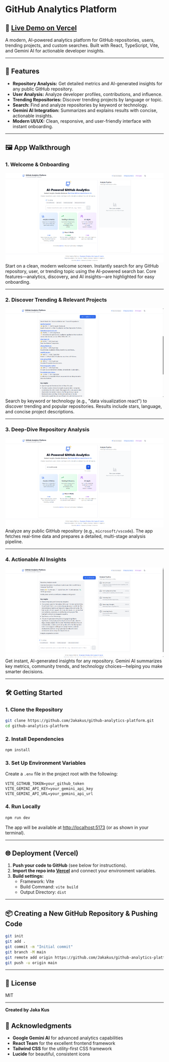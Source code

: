 # GitHub Analytics Platform

## 🚀 [Live Demo on Vercel](https://aigithubanalytics.vercel.app/)

A modern, AI-powered analytics platform for GitHub repositories, users, trending projects, and custom searches. Built with React, TypeScript, Vite, and Gemini AI for actionable developer insights.

---

## 🚀 Features
- **Repository Analysis:** Get detailed metrics and AI-generated insights for any public GitHub repository.
- **User Analysis:** Analyze developer profiles, contributions, and influence.
- **Trending Repositories:** Discover trending projects by language or topic.
- **Search:** Find and analyze repositories by keyword or technology.
- **Gemini AI Integration:** Summarizes and explains results with concise, actionable insights.
- **Modern UI/UX:** Clean, responsive, and user-friendly interface with instant onboarding.


---

## 🖼️ App Walkthrough

### 1. Welcome & Onboarding
![Welcome Screen](./screenshots/welcome.png)
Start on a clean, modern welcome screen. Instantly search for any GitHub repository, user, or trending topic using the AI-powered search bar. Core features—analytics, discovery, and AI insights—are highlighted for easy onboarding.

---

### 2. Discover Trending & Relevant Projects
![Data Visualization Search](./screenshots/datareact.png)
Search by keyword or technology (e.g., "data visualization react") to discover trending and popular repositories. Results include stars, language, and concise project descriptions.

---

### 3. Deep-Dive Repository Analysis
![VSCode Search](./screenshots/microsoftvscode.png)
Analyze any public GitHub repository (e.g., `microsoft/vscode`). The app fetches real-time data and prepares a detailed, multi-stage analysis pipeline.

---

### 4. Actionable AI Insights
![VSCode AI Analysis](./screenshots/microsoftvscodeanalysis.png)
Get instant, AI-generated insights for any repository. Gemini AI summarizes key metrics, community trends, and technology choices—helping you make smarter decisions.

---

## 🛠️ Getting Started

### 1. Clone the Repository
```sh
git clone https://github.com/Jakakus/github-analytics-platform.git
cd github-analytics-platform
```

### 2. Install Dependencies
```sh
npm install
```

### 3. Set Up Environment Variables
Create a `.env` file in the project root with the following:
```env
VITE_GITHUB_TOKEN=your_github_token
VITE_GEMINI_API_KEY=your_gemini_api_key
VITE_GEMINI_API_URL=your_gemini_api_url
```

### 4. Run Locally
```sh
npm run dev
```
The app will be available at [http://localhost:5173](http://localhost:5173) (or as shown in your terminal).

---

## 🌐 Deployment (Vercel)
1. **Push your code to GitHub** (see below for instructions).
2. **Import the repo into [Vercel](https://vercel.com/)** and connect your environment variables.
3. **Build settings:**
   - Framework: Vite
   - Build Command: `vite build`
   - Output Directory: `dist`

---

## 📦 Creating a New GitHub Repository & Pushing Code
```sh
git init
git add .
git commit -m "Initial commit"
git branch -M main
git remote add origin https://github.com/Jakakus/github-analytics-platform.git
git push -u origin main
```

---

## 📄 License
MIT

---

**Created by Jaka Kus**

## 🙏 Acknowledgments
- **Google Gemini AI** for advanced analytics capabilities
- **React Team** for the excellent frontend framework
- **Tailwind CSS** for the utility-first CSS framework
- **Lucide** for beautiful, consistent icons 
